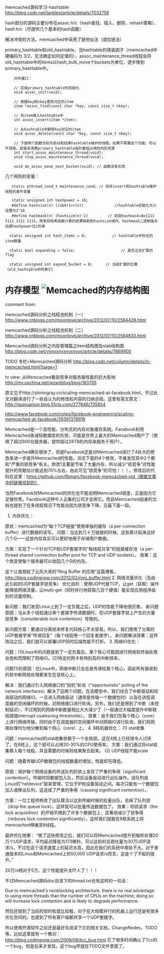 



memcached源码学习-hashtable  http://blog.csdn.net/tankles/article/details/7032756

hash部分的源码主要分布在assoc.h/c（hash查找、插入、删除，rehash策略）、hash.h/c（尽提供几个基本的hash函数）

解决冲突的方法，memcached中采用了链地址法（或拉链法）

primary_hashtable和old_hashtable，当hashtable的填装因子（memcached中硬编码为 3/2，无法确定如何定值的），assoc_maintenance_thread线程会将old_hashtable中的items以hash_bulk_move个buckets为单位，逐步移到primary_hashtable中。

        对外接口：

        // 完成primary_hashtable的初始化
        void assoc_init(void);   

        // 根据key和nkey查找对应的item
        item *assoc_find(const char *key, const size_t nkey); 

        // 将item插入hashtable中
        int assoc_insert(item *item); 

        // 从hashtable中删除key对应的item
        void assoc_delete(const char *key, const size_t nkey);

        // 下面两个函数分别为启动和结束hashtable维护的线程，如果不需要这个功能，可以不调用，就是会浪费primary_hashtable指针数组占用的内存资源
        int start_assoc_maintenance_thread(void);
        void stop_assoc_maintenance_thread(void);

        void do_assoc_move_next_bucket(void); // 函数没有实现



几个用到的变量：

       static pthread_cond_t maintenance_cond; // 同步insert和hashtable维护线程的条件变量

       static unsigned int hashpower = 16;          
       #define hashsize(n) ((ub4)1<<(n))              //hashtable初始化大小设置为2^16
       #define hashmask(n) (hashsize(n)-1)         // 初始hashmask=0x1111 1111 1111 1111，用来将哈希函数计算的结果映射到hashsize域内，hashmask二进制值永远是hashpower位1的串

      static unsigned int hash_items = 0;            // hashtable中存在的item数量

      static bool expanding = false;                     // 是否正在扩展的flag

      static unsigned int expand_bucket = 0;      // 当前扩展的位置（old_hashtable中的索引）




内存模型
![Memcached的内存结构图](http://dl.iteye.com/upload/attachment/0063/7784/3d879c0f-7cff-382c-846d-cb221a866226.png "Memcached的内存结构图")
==============================================================================================

comment from:

memcached源码分析之线程池机制（一） http://www.cnblogs.com/moonlove/archive/2012/07/10/2584428.html

memcached源码分析之线程池机制（二） http://www.cnblogs.com/moonlove/archive/2012/07/10/2584833.html

Memcached源码分析之内存管理篇之item结构图及slab结构图  http://blog.csdn.net/yxnyxnyxnyxnyxn/article/details/7869900

TODO 专栏>Memcached源码分析 http://blog.csdn.net/column/details/lc-memcached.html?page=1

to view:
从Memcached看锁竞争对服务器性能的巨大影响 http://my.oschina.net/wzwitblog/blog/163705

 原文见于http://shiningray.cn/scaling-memcached-at-facebook.html，不过此文对翻译进行了一些自认为的修改和内容的归纳总结。这里有英文原文：http://guojuanjun.blog.51cto.com/277646/735854

http://www.facebook.com/notes/facebook-engineering/scaling-memcached-at-facebook/39391378919 

Memcached是一个高性能、分布式的内存对象缓存系统。Facebook利用Memcached来减轻数据库的负担，可能是世界上最大的Memcached用户了（使用了超过800台服务器，提供超过28TB的内存来服务于用户）。

Memcached确实很快了，但是Facebook还是对Memcached进行了4处大的修改来进一步提升Memcached的性能。浏览下面的4个修改，不难发现其中2个都和“严重的锁竞争”有关。修改1主要是节省了大量内存，所以减少“锁竞争”对性能提升的贡献估计能达到70%左右，由此可见“锁竞争”的可怕！！！。修改后的代码在这里：https://github.com/fbmarc/facebook-memcached-old（根据文章中的链接找到的）

当然Facebook对Memcached的优化也不能说明Memcached很差，正是因为它足够优秀，Facebook这种牛人云集的公司才会用它。而且Memcached自身的文档也提到了在多线程情况下性能会因为锁竞争下降，见最下面一段。
1. 内存优化：

原状：memcached为“每个TCP链接”使用单独的缓存（a per-connection buffer）进行数据的读写。
问题：当达到几十万链接的时候，这些累计起来达好几个G——这些内存其实可以更好地用于存储用户数据。

方案：实现了一个针对TCP和UDP套接字的“每线程共享”的链接缓存池（a per-thread shared connection buffer pool for TCP and UDP sockets）。
效果：这个改变使每个服务器可以收回几个G的内存。

这个让我想起了云风大哥的“Ring Buffer 的应用”这篇博客。http://blog.codingnow.com/2012/02/ring_buffer.html
2. 网络流量优化（及由此引起的UDP套接字锁竞争）
优化目的：使用UDP代替TCP，让get（获取）操作能降低网络流量、让multi-get（同时并行地获取几百个键值）能实现应用程序级别的流量控制。

新问题：我们发现Linux上到了一定负载之后，UDP的性能下降地很厉害。
新问题原因：当从多个线程通过单个套接字传递数据时，在UDP套接字锁上产生的大量锁竞争（considerable lock contention）导致的。

新问题方案：要通过分离锁来修复代码核心不太容易。所以，我们使用了分离的UDP套接字来“传递回复”（每个线程用一个回复套接字）。
新问题解决效果：这样改动之后，我们就可以部署UDP同时后端性能不打折。
3. 网络IO优化：

问题：(1)Linux中的问题是到了一定负载后，某个核心可能因进行网络软终端处理会饱和而限制了网络IO。(2)特定的网卡有特别高的中断频率。

问题(1)的原因：在Linux中，网络中断只会总是传递给某个核心，因此所有接收到的软中断网络处理都发生在该核心上。

解决：我们通过引入网络接口的“投机”轮询（“opportunistic” polling of the network interfaces）解决了这两个问题。在该模型中，我们综合了中断驱动和轮询驱动的网络IO。一旦进入网络驱动（通常是传输一个数据包时）以及在进程调度器的空闲循环的时候，对网络接口进行轮询。另外，我们还是用到了中断（来控制延迟），不过用到的网络中断数量相比大大减少了（一般通过大幅度提升中断联结阈值interrupt coalescing thresholds）。
效果：由于我们在每个核心（core）上进行网络传输，同时由于在调度器的空闲循环中对网络IO进行轮询，我们将网络处理均匀地分散到每个核心（core）上。
4. 8核机器优化：
(1) stat收集

问题：memcached的stat收集依赖于一个全局锁。这在4核上已经很令人讨厌了，在8核上，这个锁可以占用20-30%的CPU使用率。
方案：我们通过将stat收集移入每个线程，并且需要的时候将结果聚合起来。
(2) UDP线程不能scale

问题：随着传输UDP数据包的线程数量的增加，性能却在降低。

原因：保护每个网络设备的传送队列的锁上发现了严重的争用（significant contention）。传输时将数据包入队，然后设备驱动进行出队操作。该队列由Linux的“netdevice”层来管理，它位于IP和设备驱动之间。每次只能有一个数据包加入或移出队列，这造成了严重的争用（causing significant contention）。

方案：一位工程师修改了出队算法以达到传输时候的批量出队，去掉了队列锁（drop the queue lock）。这样就可以批量传送数据包了。
效果：将锁请求（the lock acquisition）的开销平摊到了许多个数据包上，显著地减少了锁争用（reduces lock contention significantly），这样我们就能在8核系统上将memcached伸展至8线程。

最终优化效果：
“做了这些修改之后，我们可以将Memcached提升到每秒处理20万个UDP请求，平均延迟降低为173微秒。可以达到的总吞吐量为30万UDP请求/s，不过在这个请求速度上的延迟太高，因此在我们的系统中用处不大。对于普通版本的Linux和Memcached上的50,000 UDP请求/s而言，这是个了不起的提升。”

20万/s相对于5万，这个性能提升太吓人了！！！

不过Memcached源码doc目录下的thread.txt也有这样的一句话：

Due to memcached's nonblocking architecture, there is no real advantage to using more threads than the number of CPUs on the machine; doing so will increase lock contention and is likely to degrade performance.

然后还提到了当前的锁的粒度比较粗，对于在大规模并行的机器上运行还是有很多优化空间的。也提到了所有客户端都共享一个UDP套接字。

所以使用开源软件之前还是最好先阅读下它的相关文档，ChangeNodes，TODO等。比如这里就有一个教训：http://blog.codingnow.com/2009/06/tcc_bug.html  花了很多时间确认了Tcc的一个bug，但是后来才发现，这个bug早就在TODO文件里面了。 
